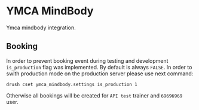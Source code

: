 # YMCA MindBody

Ymca mindbody integration.

## Booking

In order to prevent booking event during testing and development `is_production` flag was implemented.
By default is always `FALSE`. In order to swith production mode on the production server please use next command:

`drush cset ymca_mindbody.settings is_production 1`

Otherwise all bookings will be created for `API test` trainer and `69696969` user.